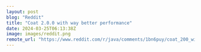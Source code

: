 ```yaml
---
layout: post
blog: "Reddit"
title: "Coat 2.0.0 with way better performance"
date: 2024-03-25T06:13:38Z
image: images/reddit.png
remote_url: "https://www.reddit.com/r/java/comments/1bn6puy/coat_200_with_way_better_performance/"
---
```

